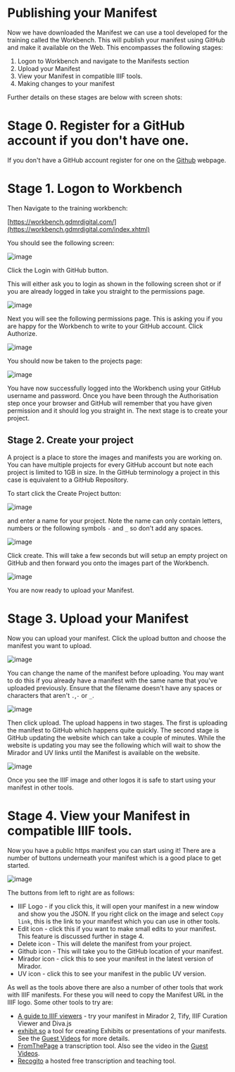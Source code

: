 # Publishing your Manifest

Now we have downloaded the Manifest we can use a tool developed for the training called the Workbench. This will publish your manifest using GitHub and make it available on the Web. This encompasses the following stages:

1. Logon to Workbench and navigate to the Manifests section
2. Upload your Manifest
3. View your Manifest in compatible IIIF tools. 
4. Making changes to your manifest

Further details on these stages are below with screen shots:

# Stage 0. Register for a GitHub account if you don't have one. 

If you don't have a GitHub account register for one on the [Github](https://github.com/) webpage.

# Stage 1. Logon to Workbench

Then Navigate to the training workbench:

[https://workbench.gdmrdigital.com/](https://workbench.gdmrdigital.com/index.xhtml)

You should see the following screen:

![image](../../day-two/image-servers/workbench/login.png)

Click the Login with GitHub button.

This will either ask you to login as shown in the following screen shot or if you are already logged in take you straight to the permissions page.

![image](../../day-two/image-servers/workbench/github_login.png)

Next you will see the following permissions page. This is asking you if you are happy for the Workbench to write to your GitHub account. Click Authorize. 

![image](../../day-two/image-servers/workbench/authorize.png)

You should now be taken to the projects page:

![image](../../day-two/image-servers/workbench/no_project.png)

You have now successfully logged into the Workbench using your GitHub username and password. Once you have been through the Authorisation step once your browser and GitHub will remember that you have given permission and it should log you straight in.  The next stage is to create your project.

## Stage 2. Create your project

A project is a place to store the images and manifests you are working on. You can have multiple projects for every GitHub account but note each project is limited to 1GB in size. In the GitHub terminology a project in this case is equivalent to a GitHub Repository. 

To start click the Create Project button:

![image](../../day-two/image-servers/workbench/no_project.png)

and enter a name for your project. Note the name can only contain letters, numbers or the following symbols `-` and `_` so don't add any spaces. 

![image](../../day-two/image-servers/workbench/create_project.png)

Click create. This will take a few seconds but will setup an empty project on GitHub and then forward you onto the images part of the Workbench. 

![image](../../day-two/image-servers/workbench/no_images.png)

You are now ready to upload your Manifest.

# Stage 3. Upload your Manifest

Now you can upload your manifest. Click the upload button and choose the manifest you want to upload. 

![image](images/upload.png)

You can change the name of the manifest before uploading. You may want to do this if you already have a manifest with the same name that you've uploaded previously. Ensure that the filename doesn't have any spaces or characters that aren't `.`,`-` or `_`.

![image](images/change_name.png)

Then click upload. The upload happens in two stages. The first is uploading the manifest to GitHub which happens quite quickly. The second stage is GitHub updating the website which can take a couple of minutes. While the website is updating you may see the following which will wait to show the Mirador and UV links until the Manifest is available on the website. 

![image](images/loading.png)

Once you see the IIIF image and other logos it is safe to start using your manifest in other tools.

# Stage 4. View your Manifest in compatible IIIF tools. 

Now you have a public https manifest you can start using it! There are a number of buttons underneath your manifest which is a good place to get started. 

![image](images/buttons.png)

The buttons from left to right are as follows:

 * IIIF Logo - if you click this, it will open your manifest in a new window and show you the JSON. If you right click on the image and select `Copy link`, this is the link to your manifest which you can use in other tools.
 * Edit icon - click this if you want to make small edits to your manifest. This feature is discussed further in stage 4.
 * Delete icon - This will delete the manifest from your project.
 * Github icon - This will take you to the GitHub location of your manifest. 
 * Mirador icon - click this to see your manifest in the latest version of Mirador. 
 * UV icon - click this to see your manifest in the public UV version. 

As well as the tools above there are also a number of other tools that work with IIIF manifests. For these you will need to copy the Manifest URL in the IIIF logo. Some other tools to try are:

 * [A guide to IIIF viewers](https://iiif-io.medium.com/how-to-use-iiif-resources-and-image-viewers-bd378a68b013) - try your manifest in Mirador 2, Tify, IIIF Curation Viewer and Diva.js
 * [exhibit.so](https://exhibit.so/) a tool for creating Exhibits or presentations of your manifests. See the [Guest Videos](https://training.iiif.io/iiif-online-workshop/GuestPresentations.html#exhibit) for more details.
 * [FromThePage](https://www.fromthepage.com/) a transcription tool. Also see the video in the [Guest Videos](https://training.iiif.io/iiif-online-workshop/GuestPresentations.html#crowdsourced-transcription-using-fromthepage--iiif). 
 * [Recogito](https://recogito.pelagios.org/) a hosted free transcription and teaching tool.

